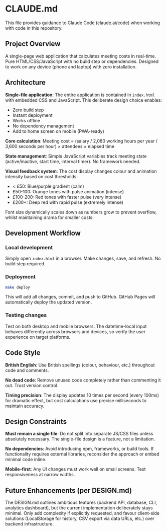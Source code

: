 # CLAUDE.md

This file provides guidance to Claude Code (claude.ai/code) when working with code in this repository.

## Project Overview

A single-page web application that calculates meeting costs in real-time. Pure HTML/CSS/JavaScript with no build step or dependencies. Designed to work on any device (phone and laptop) with zero installation.

## Architecture

**Single-file application**: The entire application is contained in `index.html` with embedded CSS and JavaScript. This deliberate design choice enables:

- Zero build step
- Instant deployment
- Works offline
- No dependency management
- Add to home screen on mobile (PWA-ready)

**Core calculation**: Meeting cost = (salary / 2,080 working hours per year / 3,600 seconds per hour) × attendees × elapsed time

**State management**: Simple JavaScript variables track meeting state (active/inactive, start time, interval timer). No framework needed.

**Visual feedback system**: The cost display changes colour and animation intensity based on cost thresholds:

- < £50: Blue/purple gradient (calm)
- £50-100: Orange tones with pulse animation (intense)
- £100-200: Red tones with faster pulse (very intense)
- £200+: Deep red with rapid pulse (extremely intense)

Font size dynamically scales down as numbers grow to prevent overflow, whilst maintaining drama for smaller costs.

## Development Workflow

### Local development

Simply open `index.html` in a browser. Make changes, save, and refresh. No build step required.

### Deployment

```bash
make deploy
```

This will add all changes, commit, and push to GitHub. GitHub Pages will automatically deploy the updated version.

### Testing changes

Test on both desktop and mobile browsers. The datetime-local input behaves differently across browsers and devices, so verify the user experience on target platforms.

## Code Style

**British English**: Use British spellings (colour, behaviour, etc.) throughout code and comments.

**No dead code**: Remove unused code completely rather than commenting it out. Trust version control.

**Timing precision**: The display updates 10 times per second (every 100ms) for dramatic effect, but cost calculations use precise milliseconds to maintain accuracy.

## Design Constraints

**Must remain a single file**: Do not split into separate JS/CSS files unless absolutely necessary. The single-file design is a feature, not a limitation.

**No dependencies**: Avoid introducing npm, frameworks, or build tools. If functionality requires external libraries, reconsider the approach or embed minimal code inline.

**Mobile-first**: Any UI changes must work well on small screens. Test responsiveness at narrow widths.

## Future Enhancements (per DESIGN.md)

The DESIGN.md outlines ambitious features (backend API, database, CLI, analytics dashboard), but the current implementation deliberately stays minimal. Only add complexity if explicitly requested, and favour client-side solutions (LocalStorage for history, CSV export via data URLs, etc.) over backend infrastructure.
